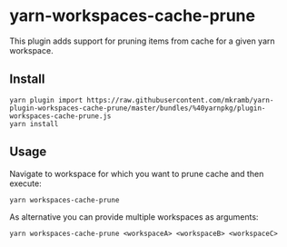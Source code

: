 # yarn-workspaces-cache-prune

This plugin adds support for pruning items from cache for a given yarn workspace.

## Install

```
yarn plugin import https://raw.githubusercontent.com/mkramb/yarn-plugin-workspaces-cache-prune/master/bundles/%40yarnpkg/plugin-workspaces-cache-prune.js
yarn install
```

## Usage

Navigate to workspace for which you want to prune cache and then execute:

```
yarn workspaces-cache-prune
```

As alternative you can provide multiple workspaces as arguments:

```
yarn workspaces-cache-prune <workspaceA> <workspaceB> <workspaceC>
```